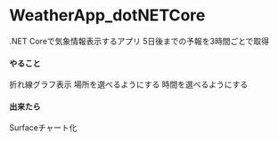 # WeatherApp_dotNETCore
.NET Coreで気象情報表示するアプリ
5日後までの予報を3時間ごとで取得

#### やること
折れ線グラフ表示
場所を選べるようにする
時間を選べるようにする

#### 出来たら
Surfaceチャート化
